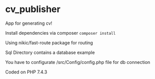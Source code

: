 # cv_publisher
App for generating cv!

Install dependencies via composer
```composer install```

Using nikic/fast-route package for routing

Sql Directory contains a database example

You have to configurate /src/Config/config.php file for db connection

Coded on PHP 7.4.3
